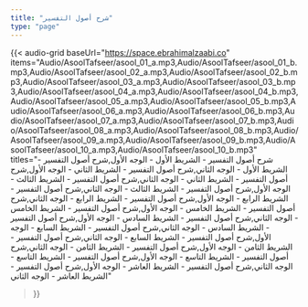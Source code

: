 ```yaml
---
title: "شرح أصول التفسير"
type: "page"
---
```


{{< audio-grid 
  baseUrl="https://space.ebrahimalzaabi.co"
  items="Audio/AsoolTafseer/asool_01_a.mp3,Audio/AsoolTafseer/asool_01_b.mp3,Audio/AsoolTafseer/asool_02_a.mp3,Audio/AsoolTafseer/asool_02_b.mp3,Audio/AsoolTafseer/asool_03_a.mp3,Audio/AsoolTafseer/asool_03_b.mp3,Audio/AsoolTafseer/asool_04_a.mp3,Audio/AsoolTafseer/asool_04_b.mp3,Audio/AsoolTafseer/asool_05_a.mp3,Audio/AsoolTafseer/asool_05_b.mp3,Audio/AsoolTafseer/asool_06_a.mp3,Audio/AsoolTafseer/asool_06_b.mp3,Audio/AsoolTafseer/asool_07_a.mp3,Audio/AsoolTafseer/asool_07_b.mp3,Audio/AsoolTafseer/asool_08_a.mp3,Audio/AsoolTafseer/asool_08_b.mp3,Audio/AsoolTafseer/asool_09_a.mp3,Audio/AsoolTafseer/asool_09_b.mp3,Audio/AsoolTafseer/asool_10_a.mp3,Audio/AsoolTafseer/asool_10_b.mp3"
  titles="شرح أصول التفسير - الشريط الأول - الوجه الأول,شرح أصول التفسير - الشريط الأول - الوجه الثاني,شرح أصول التفسير - الشريط الثاني - الوجه الأول,شرح أصول التفسير - الشريط الثاني - الوجه الثاني,شرح أصول التفسير - الشريط الثالث - الوجه الأول,شرح أصول التفسير - الشريط الثالث - الوجه الثاني,شرح أصول التفسير - الشريط الرابع - الوجه الأول,شرح أصول التفسير - الشريط الرابع - الوجه الثاني,شرح أصول التفسير - الشريط الخامس - الوجه الأول,شرح أصول التفسير - الشريط الخامس - الوجه الثاني,شرح أصول التفسير - الشريط السادس - الوجه الأول,شرح أصول التفسير - الشريط السادس - الوجه الثاني,شرح أصول التفسير - الشريط السابع - الوجه الأول,شرح أصول التفسير - الشريط السابع - الوجه الثاني,شرح أصول التفسير - الشريط الثامن - الوجه الأول,شرح أصول التفسير - الشريط الثامن - الوجه الثاني,شرح أصول التفسير - الشريط التاسع - الوجه الأول,شرح أصول التفسير - الشريط التاسع - الوجه الثاني,شرح أصول التفسير - الشريط العاشر - الوجه الأول,شرح أصول التفسير - الشريط العاشر - الوجه الثاني"
>}} 